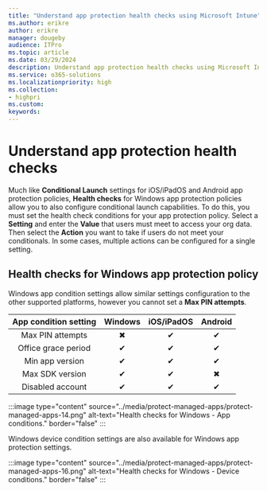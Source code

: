 ```yaml
---
title: "Understand app protection health checks using Microsoft Intune"
ms.author: erikre
author: erikre
manager: dougeby
audience: ITPro
ms.topic: article
ms.date: 03/29/2024
description: Understand app protection health checks using Microsoft Intune.
ms.service: o365-solutions
ms.localizationpriority: high
ms.collection:
- highpri
ms.custom:
keywords:
---
```


# Understand app protection health checks

Much like **Conditional Launch** settings for iOS/iPadOS and Android app protection policies, **Health checks** for Windows app protection policies allow you to also configure conditional launch capabilities. To do this, you must set the health check conditions for your app protection policy. Select a **Setting** and enter the **Value** that users must meet to access your org data. Then select the **Action** you want to take if users do not meet your conditionals. In some cases, multiple actions can be configured for a single setting.

## Health checks for Windows app protection policy

Windows app condition settings allow similar settings configuration to the other supported platforms, however you cannot set a **Max PIN attempts**. 

| App   condition setting | Windows | iOS/iPadOS | Android |
|:---:|:---:|:---:|:---:|
| Max PIN attempts | ✖  | ✔ | ✔ |
| Office grace period | ✔ | ✔ | ✔ |
| Min app version | ✔ | ✔ | ✔ |
| Max SDK version | ✔ | ✔ | ✖ |
| Disabled account | ✔ | ✔ | ✔ |

:::image type="content" source="../media/protect-managed-apps/protect-managed-apps-14.png" alt-text="Health checks for Windows - App conditions." border="false" :::

Windows device condition settings are also available for Windows app protection settings.

:::image type="content" source="../media/protect-managed-apps/protect-managed-apps-16.png" alt-text="Health checks for Windows - Device conditions." border="false" :::
